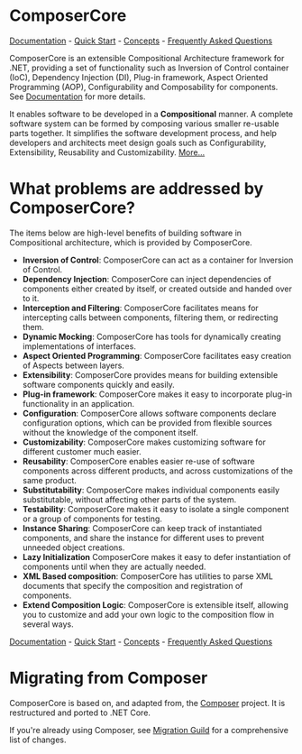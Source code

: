 # ComposerCore

[Documentation](docs/TOC.md) -
[Quick Start](docs/quickstart.md) -
[Concepts](docs/concepts.md) -
[Frequently Asked Questions](docs/FAQ.md)

ComposerCore is an extensible Compositional Architecture framework for .NET, providing a set of functionality such as Inversion of Control container (IoC), Dependency Injection (DI), Plug-in framework, Aspect Oriented Programming (AOP), Configurability and Composability for components. See [Documentation](docs/TOC.md) for more details.

It enables software to be developed in a **Compositional** manner. A complete software system can be formed by composing various smaller re-usable parts together. It simplifies the software development process, and help developers and architects meet design goals such as Configurability, Extensibility, Reusability and Customizability.
[More...](docs/FAQ.md)

# What problems are addressed by ComposerCore?

The items below are high-level benefits of building software in Compositional architecture, which is provided by ComposerCore.

* **Inversion of Control**: ComposerCore can act as a container for Inversion of Control.
* **Dependency Injection**: ComposerCore can inject dependencies of components either created by itself, or created outside and handed over to it.
* **Interception and Filtering**: ComposerCore facilitates means for intercepting calls between components, filtering them, or redirecting them.
* **Dynamic Mocking**: ComposerCore has tools for dynamically creating implementations of interfaces.
* **Aspect Oriented Programming**: ComposerCore facilitates easy creation of Aspects between layers.
* **Extensibility**: ComposerCore provides means for building extensible software components quickly and easily.
* **Plug-in framework**: ComposerCore makes it easy to incorporate plug-in functionality in an application.
* **Configuration**: ComposerCore allows software components declare configuration options, which can be provided from flexible sources without the knowledge of the component itself.
* **Customizability**: ComposerCore makes customizing software for different customer much easier.
* **Reusability**: ComposerCore enables easier re-use of software components across different products, and across customizations of the same product.
* **Substitutability**: ComposerCore makes individual components easily substitutable, without affecting other parts of the system.
* **Testability**: ComposerCore makes it easy to isolate a single component or a group of components for testing.
* **Instance Sharing**: ComposerCore can keep track of instantiated components, and share the instance for different uses to prevent unneeded object creations.
* **Lazy Initialization** ComposerCore makes it easy to defer instantiation of components until when they are actually needed.
* **XML Based composition**: ComposerCore has utilities to parse XML documents that specify the composition and registration of components.
* **Extend Composition Logic**: ComposerCore is extensible itself, allowing you to customize and add your own logic to the composition flow in several ways.

[Documentation](docs/TOC.md) -
[Quick Start](docs/quickstart.md) -
[Concepts](docs/concepts.md) -
[Frequently Asked Questions](docs/FAQ.md)

# Migrating from Composer

ComposerCore is based on, and adapted from, the [Composer](https://github.com/appson/composer) project. It is restructured and ported to .NET Core.

If you're already using Composer, see [Migration Guild](docs/migration.md) for a comprehensive list of changes.
